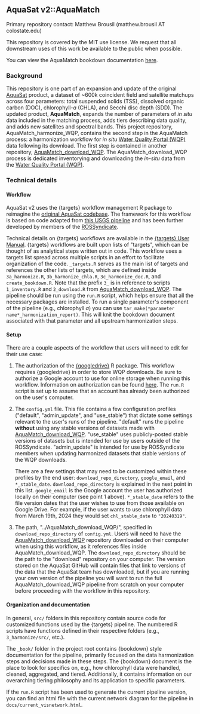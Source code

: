 ## AquaSat v2::AquaMatch

Primary repository contact: Matthew Brousil (matthew.brousil AT colostate.edu)

This repository is covered by the MIT use license. We request that all downstream uses of this work be available to the public when possible.

You can view the AquaMatch bookdown documentation [here](https://aquasat.github.io/AquaMatch_harmonize_WQP/).

### Background

This repository is one part of an expansion and update of the original [AquaSat](https://agupubs.onlinelibrary.wiley.com/doi/10.1029/2019WR024883) product, a dataset of \~600k coincident field and satellite matchups across four parameters: total suspended solids (TSS), dissolved organic carbon (DOC), chlorophyll-*a* (CHLA), and Secchi disc depth (SDD). The updated product, **AquaMatch**, expands the number of parameters of *in situ* data included in the matching process, adds tiers describing data quality, and adds new satellites and spectral bands. This project repository, AquaMatch_harmonize_WQP, contains the second step in the AquaMatch process: a harmonization workflow for *in situ* [Water Quality Portal (WQP)](waterqualitydata.us/) data following its download. The first step is contained in another repository, [AquaMatch_download_WQP](https://github.com/AquaSat/AquaMatch_download_WQP). The AquaMatch_download_WQP process is dedicated inventorying and downloading the *in-situ* data from the [Water Quality Portal (WQP)](waterqualitydata.us/).

### Technical details

#### Workflow

AquaSat v2 uses the {targets} workflow management R package to reimagine the [original AquaSat codebase](https://github.com/GlobalHydrologyLab/AquaSat). The framework for this workflow is based on code adapted from [this USGS pipeline](https://github.com/USGS-R/ds-pipelines-targets-example-wqp) and has been further developed by members of the [ROSSyndicate](https://github.com/rossyndicate).

Technical details on {targets} workflows are available in the [{targets} User Manual](https://books.ropensci.org/targets/). {targets} workflows are built upon lists of "targets", which can be thought of as analytical steps written out in code. This workflow uses a targets list spread across multiple scripts in an effort to facilitate organization of the code. `_targets.R` serves as the main list of targets and references the other lists of targets, which are defined inside `3a_harmonize.R`, `3b_harmonize_chla.R`, `3c_harmonize_doc.R`, and `create_bookdown.R`. Note that the prefix `3_` is in reference to scripts `1_inventory.R` and `2_download.R` from [AquaMatch_download_WQP](https://github.com/AquaSat/AquaMatch_download_WQP). The pipeline should be run using the `run.R` script, which helps ensure that all the necessary packages are installed. To run a single parameter's component of the pipeline (e.g., chlorophyll *a*) you can use `tar_make(*parameter name*_harmonization_report)`. This will knit the bookdown document associated with that parameter and all upstream harmonization steps.

#### Setup

There are a couple aspects of the workflow that users will need to edit for their use case:

1.  The authorization of the [{googledrive}](https://googledrive.tidyverse.org/index.html) R package. This workflow requires {googledrive} in order to store WQP downloads. Be sure to authorize a Google account to use for online storage when running this workflow. Information on authorization can be found [here](https://googledrive.tidyverse.org/reference/drive_auth.html). The `run.R` script is set up to assume that an account has already been authorized on the user's computer.

2.  The `config.yml` file. This file contains a few configuration profiles ("default", "admin_update", and "use_stable") that dictate some settings relevant to the user's runs of the pipeline. "default" runs the pipeline **without** using any stable versions of datasets made with [AquaMatch_download_WQP](https://github.com/AquaSat/AquaMatch_download_WQP). "use_stable" uses publicly-posted stable versions of datasets but is intended for use by users outside of the ROSSyndicate. "admin_update" is intended for use by ROSSyndicate members when updating harmonized datasets that stable versions of the WQP downloads.

    There are a few settings that may need to be customized within these profiles by the end user: `download_repo_directory`, `google_email`, and `*_stable_date`. `download_repo_directory` is explained in the next point in this list. `google_email` is the Google account the user has authorized locally on their computer (see point 1 above). `*_stable_date` refers to the file version dates that the user wishes to use from those available on Google Drive. For example, if the user wants to use chlorophyll data from March 19th, 2024 they would set `chl_stable_date` to `"20240319"`.

3.  The path, "../AquaMatch_download_WQP/", specified in `download_repo_directory` of `config.yml`. Users will need to have the [AquaMatch_download_WQP](https://github.com/AquaSat/AquaMatch_download_WQP) repository downloaded on their computer when using this workflow, as it references files inside AquaMatch_download_WQP. The `download_repo_directory` should be the path to the "download" repository on your computer. The version stored on the AquaSat GitHub will contain files that link to versions of the data that the AquaSat team has downloaded, but if you are running your own version of the pipeline you will want to run the full AquaMatch_download_WQP pipeline from scratch on your computer before proceeding with the workflow in this repository.

#### Organization and documentation

In general, `src/` folders in this repository contain source code for customized functions used by the {targets} pipeline. The numbered R scripts have functions defined in their respective folders (e.g., `3_harmonize/src/`, etc.).

The `_book/` folder in the project root contains {bookdown} style documentation for the pipeline, primarily focused on the data harmonization steps and decisions made in these steps. The {bookdown} document is the place to look for specifics on, e.g., how chlorophyll data were handled, cleaned, aggregated, and tiered. Additionally, it contains information on our overarching tiering philosophy and its application to specific parameters.

If the `run.R` script has been used to generate the current pipeline version, you can find an html file with the current network diagram for the pipeline in `docs/current_visnetwork.html`.
